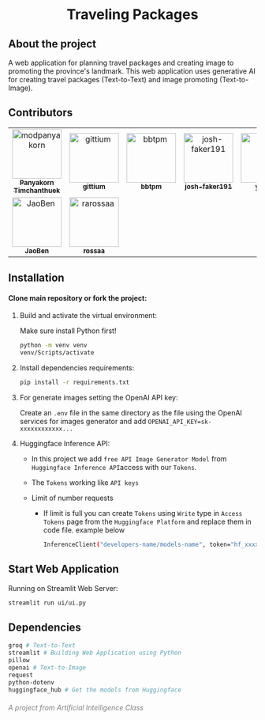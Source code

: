<h1 style="text-align: center;">Traveling Packages</h1>

## About the project

A web application for planning travel packages and creating image to promoting the province's landmark. This web application uses generative AI for creating travel packages (Text-to-Text) and image promoting (Text-to-Image).

## Contributors

<table>
	<tbody>
		<tr>
            <td align="center">
                <a href="https://github.com/modpanyakorn">
                    <img src="https://avatars.githubusercontent.com/u/68369082?v=4" width="100;" alt="modpanyakorn"/>
                    <br />
                    <sub><b>Panyakorn Timchanthuek</b></sub>
                </a>
            </td>
            <td align="center">
                <a href="https://github.com/gittium">
                    <img src="https://avatars.githubusercontent.com/u/157870955?v=4" width="100;" alt="gittium"/>
                    <br />
                    <sub><b>gittium</b></sub>
                </a>
            </td>
            <td align="center">
                <a href="https://github.com/bbtpm">
                    <img src="https://avatars.githubusercontent.com/u/135986939?v=4" width="100;" alt="bbtpm"/>
                    <br />
                    <sub><b>bbtpm</b></sub>
                </a>
            </td>
            <td align="center">
                <a href="https://github.com/josh-faker191">
                    <img src="https://avatars.githubusercontent.com/u/192134571?v=4" width="100;" alt="josh-faker191"/>
                    <br />
                    <sub><b>josh-faker191</b></sub>
                </a>
            </td>
            <td align="center">
                <a href="https://github.com/yn-04">
                    <img src="https://avatars.githubusercontent.com/u/186150397?v=4" width="100;" alt="yn-04"/>
                    <br />
                    <sub><b>yn-04</b></sub>
                </a>
            </td>
            <td align="center">
                <a href="https://github.com/panyakornt65">
                    <img src="https://avatars.githubusercontent.com/u/155142889?v=4" width="100;" alt="panyakornt65"/>
                    <br />
                    <sub><b>panyakornt65</b></sub>
                </a>
            </td>
		</tr>
		<tr>
            <td align="center">
                <a href="https://github.com/JaoBen">
                    <img src="https://avatars.githubusercontent.com/u/180035510?v=4" width="100;" alt="JaoBen"/>
                    <br />
                    <sub><b>JaoBen</b></sub>
                </a>
            </td>
            <td align="center">
                <a href="https://github.com/rarossaa">
                    <img src="https://avatars.githubusercontent.com/u/180069307?v=4" width="100;" alt="rarossaa"/>
                    <br />
                    <sub><b>rossaa</b></sub>
                </a>
            </td>
		</tr>
	<tbody>
</table>

## Installation

#### Clone main repository or fork the project:

1. Build and activate the virtual environment:

   Make sure install Python first!

   ```bash
   python -m venv venv
   venv/Scripts/activate
   ```

2. Install dependencies requirements:

   ```bash
   pip install -r requirements.txt
   ```

3. For generate images setting the OpenAI API key:

   Create an `.env` file in the same directory as the file using the OpenAI services for images generator and add `OPENAI_API_KEY=sk-xxxxxxxxxxxx...`

4. Huggingface Inference API:

   - In this project we add `free API Image Generator Model` from `Huggingface Inference API`access with our `Tokens`.
   - The `Tokens` working like `API keys`
   - Limit of number requests

     - If limit is full you can create `Tokens` using `Write` type in `Access Tokens` page from the `Huggingface Platform` and replace them in code file. example below

       ```bash
       InferenceClient("developers-name/models-name", token="hf_xxxxxx...")

       ```

## Start Web Application

Running on Streamlit Web Server:

```bash
streamlit run ui/ui.py

```

## Dependencies

```bash
groq # Text-to-Text
streamlit # Building Web Application using Python
pillow
openai # Text-to-Image
request
python-dotenv
huggingface_hub # Get the models from Huggingface

```

<h6 style="text-align:; color: grey;">A project from Artificial Intelligence Class</h6>
